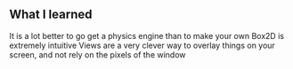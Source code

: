 ## What I learned

It is a lot better to go get a physics engine than to make your own
Box2D is extremely intuitive
Views are a very clever way to overlay things on your screen, and not rely on the pixels of the window
